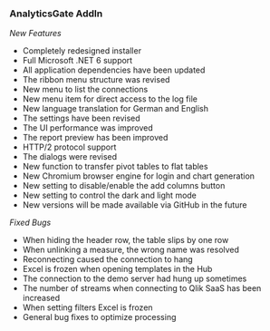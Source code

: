 ### AnalyticsGate AddIn

*New Features*
- Completely redesigned installer
- Full Microsoft .NET 6 support
- All application dependencies have been updated
- The ribbon menu structure was revised
- New menu to list the connections
- New menu item for direct access to the log file
- New language translation for German and English
- The settings have been revised
- The UI performance was improved
- The report preview has been improved
- HTTP/2 protocol support
- The dialogs were revised
- New function to transfer pivot tables to flat tables
- New Chromium browser engine for login and chart generation 
- New setting to disable/enable the add columns button
- New setting to control the dark and light mode
- New versions will be made available via GitHub in the future

*Fixed Bugs*
- When hiding the header row, the table slips by one row
- When unlinking a measure, the wrong name was resolved
- Reconnecting caused the connection to hang
- Excel is frozen when opening templates in the Hub
- The connection to the demo server had hung up sometimes
- The number of streams when connecting to Qlik SaaS has been increased
- When setting filters Excel is frozen
- General bug fixes to optimize processing
